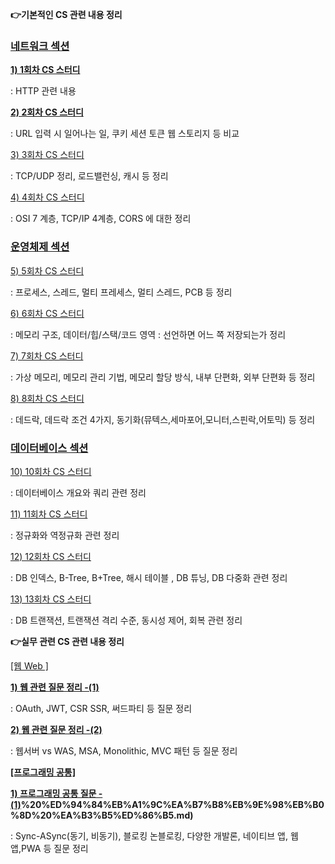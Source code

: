 **👉기본적인 CS 관련 내용 정리**

### [네트워크 섹션](https://github.com/722dydwns/CS-Study-for-tech-interview/tree/main/Network)

**[1) 1회차 CS 스터디](https://github.com/722dydwns/CS-Study-for-tech-interview/tree/main/Network/1%ED%9A%8C%EC%B0%A8)** 

: HTTP 관련 내용 

**[2) 2회차 CS 스터디](https://github.com/722dydwns/CS-Study-for-tech-interview/tree/main/Network/2%ED%9A%8C%EC%B0%A8)** 

: URL 입력 시 일어나는 일, 쿠키 세션 토큰 웹 스토리지 등 비교 

[3) 3회차 CS 스터디](https://github.com/722dydwns/CS-Study-for-tech-interview/tree/main/Network/3%ED%9A%8C%EC%B0%A8)

: TCP/UDP 정리, 로드밸런싱, 캐시 등 정리 

[4) 4회차 CS 스터디](https://github.com/722dydwns/CS-Study-for-tech-interview/tree/main/Network/4%ED%9A%8C%EC%B0%A8)

: OSI 7 계층, TCP/IP 4계층, CORS 에 대한 정리 

### [운영체제 섹션](https://github.com/722dydwns/CS-Study-for-tech-interview/tree/main/Operating%20System)

[5) 5회차 CS 스터디](https://github.com/722dydwns/CS-Study-for-tech-interview/tree/main/Operating%20System/5%ED%9A%8C%EC%B0%A8)

: 프로세스, 스레드, 멀티 프레세스, 멀티 스레드, PCB 등 정리

[6) 6회차 CS 스터디](https://github.com/722dydwns/CS-Study-for-tech-interview/tree/main/Operating%20System/6%ED%9A%8C%EC%B0%A8)

: 메모리 구조, 데이터/힙/스택/코드 영역 : 선언하면 어느 쪽 저장되는가 정리 

[7) 7회차 CS 스터디](https://github.com/722dydwns/CS-Study-for-tech-interview/tree/main/Operating%20System/7%ED%9A%8C%EC%B0%A8)

: 가상 메모리, 메모리 관리 기법, 메모리 할당 방식, 내부 단편화, 외부 단편화 등 정리

[8) 8회차 CS 스터디](https://github.com/722dydwns/CS-Study-for-tech-interview/tree/main/Operating%20System/8%ED%9A%8C%EC%B0%A8)

: 데드락, 데드락 조건 4가지, 동기화(뮤텍스,세마포어,모니터,스핀락,어토믹) 등 정리

### [데이터베이스 섹션](https://github.com/722dydwns/CS-Study-for-tech-interview/tree/main/Database)

[10) 10회차 CS 스터디](https://github.com/722dydwns/CS-Study-for-tech-interview/tree/main/Database/10%ED%9A%8C%EC%B0%A8)

: 데이터베이스 개요와 쿼리 관련 정리

[11) 11회차 CS 스터디](https://github.com/722dydwns/CS-Study-for-tech-interview/tree/main/Database/11%ED%9A%8C%EC%B0%A8)

: 정규화와 역정규화 관련 정리 

[12) 12회차 CS 스터디](https://github.com/722dydwns/CS-Study-for-tech-interview/tree/main/Database/12%ED%9A%8C%EC%B0%A8) 

: DB 인덱스, B-Tree, B+Tree, 해시 테이블 , DB 튜닝, DB 다중화 관련 정리

[13) 13회차 CS 스터디](https://github.com/722dydwns/CS-Study-for-tech-interview/tree/main/Database/13%ED%9A%8C%EC%B0%A8)

: DB 트랜잭션, 트랜잭션 격리 수준, 동시성 제어, 회복 관련 정리

**👉실무 관련 CS 관련 내용 정리**

[[웹 Web ]](https://github.com/722dydwns/CS-Study-for-tech-interview/tree/main/%EC%8B%A4%EB%AC%B4%20CS/%EC%9B%B9%20(Web)%20%EA%B4%80%EB%A0%A8%20%EC%A7%88%EB%AC%B8%20%EB%AA%A8%EC%9D%8C) 

**[1) 웹 관련 질문 정리 -(1)](https://github.com/722dydwns/CS-Study-for-tech-interview/tree/main/%EC%8B%A4%EB%AC%B4%20CS/%EC%9B%B9%20(Web)%20%EA%B4%80%EB%A0%A8%20%EC%A7%88%EB%AC%B8%20%EB%AA%A8%EC%9D%8C/(1)%20-%20%EC%9B%B9%20(Web)%20%EA%B4%80%EB%A0%A8%20CS%20%EC%A7%88%EB%AC%B8%20%EC%A0%95%EB%A6%AC)**

: OAuth, JWT, CSR SSR, 써드파티 등 질문 정리

[**2) 웹 관련 질문 정리 -(2)**](https://github.com/722dydwns/CS-Study-for-tech-interview/tree/main/%EC%8B%A4%EB%AC%B4%20CS/%EC%9B%B9%20(Web)%20%EA%B4%80%EB%A0%A8%20%EC%A7%88%EB%AC%B8%20%EB%AA%A8%EC%9D%8C/(2)%20-%20%EC%9B%B9%20(Web)%20%EA%B4%80%EB%A0%A8%20CS%20%EC%A7%88%EB%AC%B8%20%EC%A0%95%EB%A6%AC)

: 웹서버 vs WAS, MSA, Monolithic, MVC 패턴 등 질문 정리

**[[프로그래밍 공통]](https://github.com/722dydwns/CS-Study-for-tech-interview/tree/main/%EC%8B%A4%EB%AC%B4%20CS/%ED%94%84%EB%A1%9C%EA%B7%B8%EB%9E%98%EB%B0%8D%20%EA%B3%B5%ED%86%B5)**

**[1) 프로그래밍 공통 질문 - (1)](https://github.com/722dydwns/CS-Study-for-tech-interview/blob/main/%EC%8B%A4%EB%AC%B4%20CS/%ED%94%84%EB%A1%9C%EA%B7%B8%EB%9E%98%EB%B0%8D%20%EA%B3%B5%ED%86%B5/1)%20%ED%94%84%EB%A1%9C%EA%B7%B8%EB%9E%98%EB%B0%8D%20%EA%B3%B5%ED%86%B5.md)**

: Sync-ASync(동기, 비동기), 블로킹 논블로킹, 다양한 개발론, 네이티브 앱, 웹앱,PWA 등 질문 정리